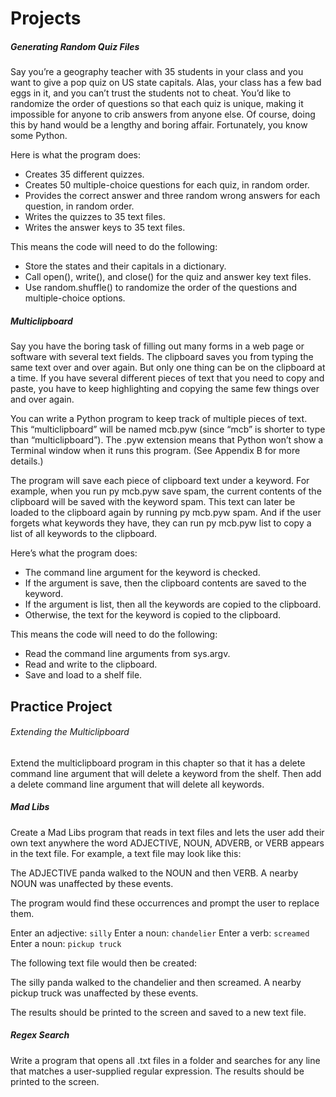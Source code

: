 # Projects

##### Generating Random Quiz Files

Say you’re a geography teacher with 35 students in your class and you want to give a pop quiz on US state capitals. Alas, your class has a few bad eggs in it, and you can’t trust the students not to cheat. You’d like to randomize the order of questions so that each quiz is unique, making it impossible for anyone to crib answers from anyone else. Of course, doing this by hand would be a lengthy and boring affair. Fortunately, you know some Python.

Here is what the program does:

- Creates 35 different quizzes.
- Creates 50 multiple-choice questions for each quiz, in random order.
- Provides the correct answer and three random wrong answers for each question, in random order.
- Writes the quizzes to 35 text files.
- Writes the answer keys to 35 text files.

This means the code will need to do the following:

- Store the states and their capitals in a dictionary.
- Call open(), write(), and close() for the quiz and answer key text files.
- Use random.shuffle() to randomize the order of the questions and multiple-choice options.

##### Multiclipboard

Say you have the boring task of filling out many forms in a web page or software with several text fields. The clipboard saves you from typing the same text over and over again. But only one thing can be on the clipboard at a time. If you have several different pieces of text that you need to copy and paste, you have to keep highlighting and copying the same few things over and over again.

You can write a Python program to keep track of multiple pieces of text. This “multiclipboard” will be named mcb.pyw (since “mcb” is shorter to type than “multiclipboard”). The .pyw extension means that Python won’t show a Terminal window when it runs this program. (See Appendix B for more details.)

The program will save each piece of clipboard text under a keyword. For example, when you run py mcb.pyw save spam, the current contents of the clipboard will be saved with the keyword spam. This text can later be loaded to the clipboard again by running py mcb.pyw spam. And if the user forgets what keywords they have, they can run py mcb.pyw list to copy a list of all keywords to the clipboard.

Here’s what the program does:

- The command line argument for the keyword is checked.
- If the argument is save, then the clipboard contents are saved to the keyword.
- If the argument is list, then all the keywords are copied to the clipboard.
- Otherwise, the text for the keyword is copied to the clipboard.

This means the code will need to do the following:

- Read the command line arguments from sys.argv.
- Read and write to the clipboard.
- Save and load to a shelf file.


## Practice Project

###### Extending the Multiclipboard

Extend the multiclipboard program in this chapter so that it has a delete <keyword> command line argument that will delete a keyword from the shelf. Then add a delete command line argument that will delete all keywords.

##### Mad Libs

Create a Mad Libs program that reads in text files and lets the user add their own text anywhere the word ADJECTIVE, NOUN, ADVERB, or VERB appears in the text file. For example, a text file may look like this:

The ADJECTIVE panda walked to the NOUN and then VERB. A nearby NOUN was
unaffected by these events.

The program would find these occurrences and prompt the user to replace them.

Enter an adjective:
`silly`
Enter a noun:
`chandelier` 
Enter a verb:
`screamed`
Enter a noun:
`pickup truck`

The following text file would then be created:

The silly panda walked to the chandelier and then screamed. A nearby pickup
truck was unaffected by these events.

The results should be printed to the screen and saved to a new text file.

##### Regex Search

Write a program that opens all .txt files in a folder and searches for any line that matches a user-supplied regular expression. The results should be printed to the screen.

